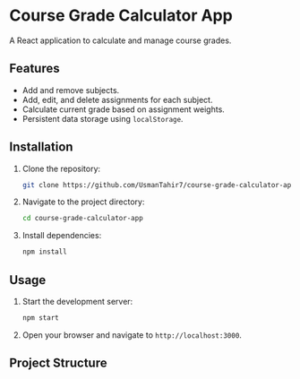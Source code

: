 # Course Grade Calculator App

A React application to calculate and manage course grades.

## Features

- Add and remove subjects.
- Add, edit, and delete assignments for each subject.
- Calculate current grade based on assignment weights.
- Persistent data storage using `localStorage`.

## Installation

1. Clone the repository:
    ```sh
    git clone https://github.com/UsmanTahir7/course-grade-calculator-app.git
    ```
2. Navigate to the project directory:
    ```sh
    cd course-grade-calculator-app
    ```
3. Install dependencies:
    ```sh
    npm install
    ```

## Usage

1. Start the development server:
    ```sh
    npm start
    ```
2. Open your browser and navigate to `http://localhost:3000`.

## Project Structure
